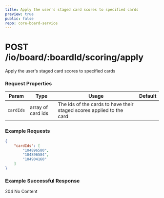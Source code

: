 ```yaml
---
title: Apply the user's staged card scores to specified cards
preview: true
public: false
repo: core-board-service
---
```

# POST /io/board/:boardId/scoring/apply
Apply the user's staged card scores to specified cards

### Request Properties
|Param|Type|Usage|Default|
|-----|-----|-------|---|
| `cardIds` |array of card ids| The ids of the cards to have their staged scores applied to the card ||

### Example Requests
```json
{
    "cardIds": [
        "104896580",
        "104896584",
        "104904160"
    ]
}
```

### Example Successful Response

204 No Content



